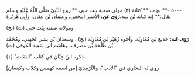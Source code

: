 ٥٠٠٠ -** بخ ت:** كنانة (٣) مولى صفية بنت حيي،** زوج النَّبِيّ صَلَّى اللَّهُ عَلَيْهِ وسلم يقال:** إنه كنانة بْن نبيه.**رَوَى عَن:** الأشتر النخعي، وعثمان بْن عفان، وأَبِي هُرَيْرة

(بخ) ومولاته صفية بِنْت حيي (ت) .

**رَوَى عَنه:** خديج بْن مُعَاوِيَة، وأخوه زُهَيْر بْن مُعَاوِيَة (بخ) ، وسعدان بْن بشر الجهني، ومُحَمَّد بْن طَلْحَة بْن مصرف، وهاشم ابن سَعِيد الكوفي (ت) .

ذكره ابنُ حِبَّان في كتاب "الثقات" (١) .

روى له البخاري في "الأدب"، والتِّرْمِذِيّ.[من اسمه كهمس وكلاب وكيسان]